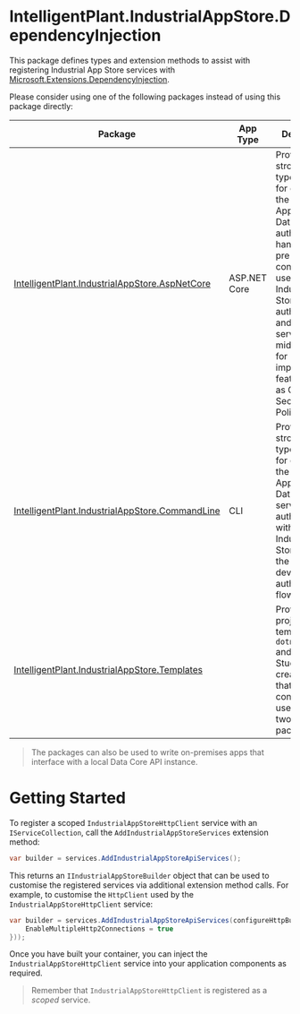 # IntelligentPlant.IndustrialAppStore.DependencyInjection

This package defines types and extension methods to assist with registering Industrial App Store services with [Microsoft.Extensions.DependencyInjection](https://www.nuget.org/packages/Microsoft.Extensions.DependencyInjection).

Please consider using one of the following packages instead of using this package directly:

| Package | App Type | Description |
|---------|----------|-------------|
| [IntelligentPlant.IndustrialAppStore.AspNetCore](https://www.nuget.org/packages/IntelligentPlant.IndustrialAppStore.AspNetCore) | ASP.NET Core | Provides a strongly-typed client for querying the Industrial App Store Data API, an authentication handler that is pre-configured to use the Industrial App Store for authentication, and additional services and middlewares for implementing features such as Content Security Policies. |
| [IntelligentPlant.IndustrialAppStore.CommandLine](https://www.nuget.org/packages/IntelligentPlant.IndustrialAppStore.CommandLine) | CLI | Provides a strongly-typed client for querying the Industrial App Store Data API, and services for authenticating with the Industrial App Store using the OAuth 2.0 device code authorization flow. |
| [IntelligentPlant.IndustrialAppStore.Templates](https://www.nuget.org/packages/IntelligentPlant.IndustrialAppStore.Templates) | | Provides project templates for `dotnet new` and Visual Studio for creating apps that are pre-configured to use one of the two above packages. |

> The packages can also be used to write on-premises apps that interface with a local Data Core API instance.


# Getting Started

To register a scoped `IndustrialAppStoreHttpClient` service with an `IServiceCollection`, call the `AddIndustrialAppStoreServices` extension method:

```csharp
var builder = services.AddIndustrialAppStoreApiServices();
```

This returns an `IIndustrialAppStoreBuilder` object that can be used to customise the registered services via additional extension method calls. For example, to customise the `HttpClient` used by the `IndustrialAppStoreHttpClient` service:

```csharp
var builder = services.AddIndustrialAppStoreApiServices(configureHttpBuilder: http => http.ConfigurePrimaryHttpMessageHandler(() => new SocketsHttpHandler() {
    EnableMultipleHttp2Connections = true
}));
```

Once you have built your container, you can inject the `IndustrialAppStoreHttpClient` service into your application components as required.

> Remember that `IndustrialAppStoreHttpClient` is registered as a _scoped_ service.

